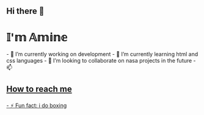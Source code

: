 ## Hi there 👋
 <h1>𝕀'𝕞 𝔸𝕞𝕚𝕟𝕖</h1>
- 🔭 I’m currently working on development
- 🌱 I’m currently learning html and css languages
- 👯 I’m looking to collaborate on nasa projects in the future
- 📫  <h2><p><a href="https://mail.google.com/mail/u/0/#inbox?compose=DmwnWrRrkzTgqBfBqpvHkvPMRMdRjMCXjVsgdVcHsDwqXDFkCWhhnpKCCgSWZWCXNDJWnnXqjbgG"<a/> How to reach me </p></h2>
- ⚡ Fun fact: i do boxing
